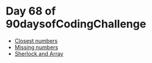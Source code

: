 # Day 68 of 90daysofCodingChallenge

* [ Closest numbers](https://www.hackerrank.com/challenges/closest-numbers)
* [ Missing numbers](https://www.hackerrank.com/challenges/missing-numbers)
* [ Sherlock and Array](https://www.hackerrank.com/challenges/sherlock-and-array)
